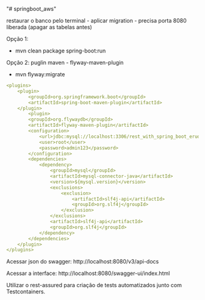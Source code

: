 "# springboot_aws"

restaurar o banco pelo terminal - aplicar migration - precisa porta 8080 liberada (apagar as tabelas antes)

Opção 1:
- mvn clean package spring-boot:run 

Opção 2:
puglin maven - flyway-maven-plugin
- mvn flyway:migrate

```yml
<plugins>
    <plugin>
        <groupId>org.springframework.boot</groupId>
        <artifactId>spring-boot-maven-plugin</artifactId>
    </plugin>
        <plugin>
        <groupId>org.flywaydb</groupId>
        <artifactId>flyway-maven-plugin</artifactId>
        <configuration>
            <url>jdbc:mysql://localhost:3306/rest_with_spring_boot_erudio?useTimezone=true&serverTimezone=UTC&useSSL=false</url>
            <user>root</user>
            <password>admin123</password>
        </configuration>
        <dependencies>
            <dependency>
                <groupId>mysql</groupId>
                <artifactId>mysql-connector-java</artifactId>
                <version>${mysql.version}</version>
                <exclusions>
                    <exclusion>
                        <artifactId>slf4j-api</artifactId>
                        <groupId>org.slf4j</groupId>
                    </exclusion>
                </exclusions>
                <artifactId>slf4j-api</artifactId>
                <groupId>org.slf4j</groupId>  
            </dependency>
        </dependencies>
    </plugin>
</plugins>
```

Acessar json do swagger:
http://localhost:8080/v3/api-docs

Acessar a interface:
http://localhost:8080/swagger-ui/index.html

Utilizar o rest-assured para criação de tests automatizados junto com Testcontainers.
